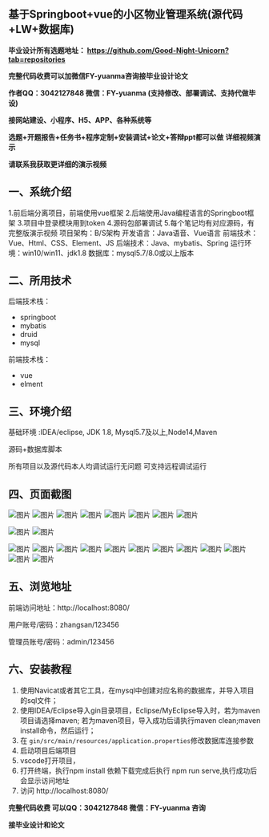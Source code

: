 ## 基于Springboot+vue的小区物业管理系统(源代码+LW+数据库)
**毕业设计所有选题地址： https://github.com/Good-Night-Unicorn?tab=repositories**

**完整代码收费可以加微信FY-yuanma咨询接毕业设计论文**

**作者QQ：3042127848 微信：FY-yuanma (支持修改、部署调试、支持代做毕设)**

**接网站建设、小程序、H5、APP、各种系统等**

**选题+开题报告+任务书+程序定制+安装调试+论文+答辩ppt都可以做**
**详细视频演示**

**请联系我获取更详细的演示视频**

## 一、系统介绍

1.前后端分离项目，前端使用vue框架
2.后端使用Java编程语言的Springboot框架
3.项目中登录模块用到token
4.源码包部署调试
5.每个笔记均有对应源码，有完整版演示视频
项目架构：B/S架构
开发语言：Java语音、Vue语言
前端技术：Vue、Html、CSS、Element、JS
后端技术：Java、mybatis、Spring
运行环境：win10/win11、jdk1.8
数据库：mysql5.7/8.0或以上版本

## 二、所用技术

后端技术栈：

- springboot
- mybatis
- druid
- mysql

前端技术栈：

- vue
- elment



## 三、环境介绍

基础环境 :IDEA/eclipse, JDK 1.8, Mysql5.7及以上,Node14,Maven

源码+数据库脚本

所有项目以及源代码本人均调试运行无问题 可支持远程调试运行

## 四、页面截图
![图片](https://github.com/user-attachments/assets/acf4f93d-ecdb-430e-ba6a-48136208b0b7)
![图片](https://github.com/user-attachments/assets/3eaeb33e-04f4-4fcc-9067-0f290d044c1a)
![图片](https://github.com/user-attachments/assets/c4fadcc2-58fd-456c-a971-bd48b2444f24)
![图片](https://github.com/user-attachments/assets/a61d20c9-0b2f-4dbf-9387-f8d553fbeb7d)
![图片](https://github.com/user-attachments/assets/499b6f9b-1ace-4418-b06b-ff8606ead17a)
![图片](https://github.com/user-attachments/assets/ef050849-67e1-4b39-a8a3-54aec019d824)
![图片](https://github.com/user-attachments/assets/35bce13b-e766-465a-ad27-e6d57492176b)
![图片](https://github.com/user-attachments/assets/1a29cfbe-3772-4690-8c9c-cd25b2675194)

![图片](https://github.com/user-attachments/assets/a181e424-0e2c-41eb-be3a-dc762ca3983f)
![图片](https://github.com/user-attachments/assets/7127b034-f183-44ca-acfa-46071cb0e950)

![图片](https://github.com/user-attachments/assets/07e34544-e075-4680-bd95-c26b16bb3abc)
![图片](https://github.com/user-attachments/assets/24902a9e-3450-4fd2-b2b5-14ae8b10d354)
![图片](https://github.com/user-attachments/assets/d50edc98-7af9-4e38-9ae4-f2c64c789219)
![图片](https://github.com/user-attachments/assets/56d4ebd4-7ee9-4030-853e-44c23ea98921)
![图片](https://github.com/user-attachments/assets/74172863-0314-45e6-9d3f-ed4f12da49ee)
![图片](https://github.com/user-attachments/assets/9803b90b-97a4-4966-8e52-ed8325e8270f)
![图片](https://github.com/user-attachments/assets/02e0c67c-c3f6-455a-b0c6-189c47445421)
![图片](https://github.com/user-attachments/assets/0f650bdf-51a3-4879-aa6b-be18104285d0)
![图片](https://github.com/user-attachments/assets/ef29b614-2d75-4b34-980a-5175b6d7c3e7)
![图片](https://github.com/user-attachments/assets/217b5e54-cc22-4182-8973-ab4c53ab395e)
![图片](https://github.com/user-attachments/assets/0e241876-508c-42e7-aed8-9394cf6d2f21)
![图片](https://github.com/user-attachments/assets/85deb6f0-0033-4d40-92f0-afc069fafbc7)

## 五、浏览地址

前端访问地址：http://localhost:8080/

用户账号/密码：zhangsan/123456

管理员账号/密码：admin/123456  

## 六、安装教程

1. 使用Navicat或者其它工具，在mysql中创建对应名称的数据库，并导入项目的sql文件；
2. 使用IDEA/Eclipse导入gin目录项目，Eclipse/MyEclipse导入时，若为maven项目请选择maven;
   若为maven项目，导入成功后请执行maven clean;maven install命令，然后运行；
3. 在 `gin/src/main/resources/application.properties`修改数据库连接参数
4. 启动项目后端项目 
5. vscode打开项目，
6. 打开终端，执行npm install 依赖下载完成后执行 npm run serve,执行成功后会显示访问地址
7. 访问  http://localhost:8080/

**完整代码收费  可以QQ：3042127848 微信：FY-yuanma 咨询**

**接毕业设计和论文**
